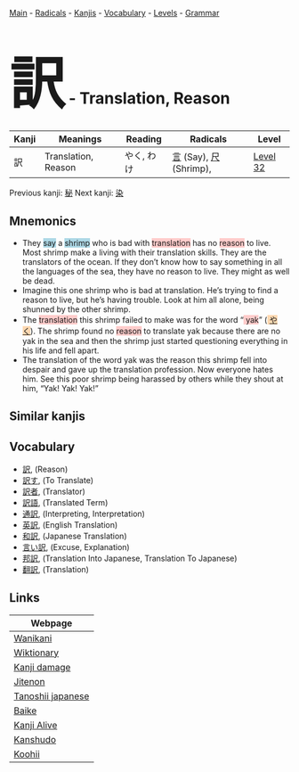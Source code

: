 <style> bigfont {font-size: 100px}</style>
[Main](../README.md) -
[Radicals](../radicals.md) -
[Kanjis](../kanjis.md) -
[Vocabulary](../vocabulary.md) -
[Levels](../levels.md) -
[Grammar](../grammar.md)
# <bigfont> 訳</bigfont> - Translation, Reason 

| Kanji | Meanings | Reading | Radicals | Level |
| --- | --- | --- | --- | --- |
| 訳 | Translation, Reason | やく, わけ | [言](../radicals/言.md) (Say), [尺](../radicals/尺.md) (Shrimp),  | [Level 32](../levels/wk_level32.md) |

Previous kanji: [秘](秘.md) Next kanji: [染](染.md) 

## Mnemonics
 * They <span style="background-color:#ADD8E6"> say</span> a <span style="background-color:#ADD8E6"> shrimp</span> who is bad with <span style="background-color:#ffcccb"> translation</span> has no <span style="background-color:#ffcccb"> reason</span> to live. Most shrimp make a living with their translation skills. They are the translators of the ocean. If they don’t know how to say something in all the languages of the sea, they have no reason to live. They might as well be dead.
* Imagine this one shrimp who is bad at translation. He’s trying to find a reason to live, but he’s having trouble. Look at him all alone, being shunned by the other shrimp.
* The <span style="background-color:#ffcccb"> translation</span> this shrimp failed to make was for the word “<span style="background-color:#ffcccb"> yak</span>” (<span style="background-color:#fed8b1"> [やく](https://jisho.org/search/やく)</span>). The shrimp found no <span style="background-color:#ffcccb"> reason</span> to translate yak because there are no yak in the sea and then the shrimp just started questioning everything in his life and fell apart.
* The translation of the word yak was the reason this shrimp fell into despair and gave up the translation profession. Now everyone hates him. See this poor shrimp being harassed by others while they shout at him, “Yak! Yak! Yak!”


## Similar kanjis
 


## Vocabulary
 * [訳](../vocabulary/訳.md), (Reason)
* [訳す](../vocabulary/訳.md), (To Translate)
* [訳者](../vocabulary/訳.md), (Translator)
* [訳語](../vocabulary/訳.md), (Translated Term)
* [通訳](../vocabulary/訳.md), (Interpreting, Interpretation)
* [英訳](../vocabulary/訳.md), (English Translation)
* [和訳](../vocabulary/訳.md), (Japanese Translation)
* [言い訳](../vocabulary/訳.md), (Excuse, Explanation)
* [邦訳](../vocabulary/訳.md), (Translation Into Japanese, Translation To Japanese)
* [翻訳](../vocabulary/訳.md), (Translation)



## Links 

| Webpage |
| --- |
| [Wanikani          ](https://www.wanikani.com/kanji/訳) |
| [Wiktionary        ](https://en.wiktionary.org/wiki/訳) |
| [Kanji damage      ](http://www.kanjidamage.com/kanji/search?utf8=✓&q=訳) |
| [Jitenon           ](https://jitenon.com/kanji/訳) |
| [Tanoshii japanese ](https://www.tanoshiijapanese.com/dictionary/kanji.cfm?k=訳) |
| [Baike             ](https://baike.baidu.com/item/訳) |
| [Kanji Alive       ](https://app.kanjialive.com/訳) |
| [Kanshudo          ](https://www.kanshudo.com/searchmn?q=訳) |
| [Koohii            ](https://kanji.koohii.com/study/kanji/訳) |
